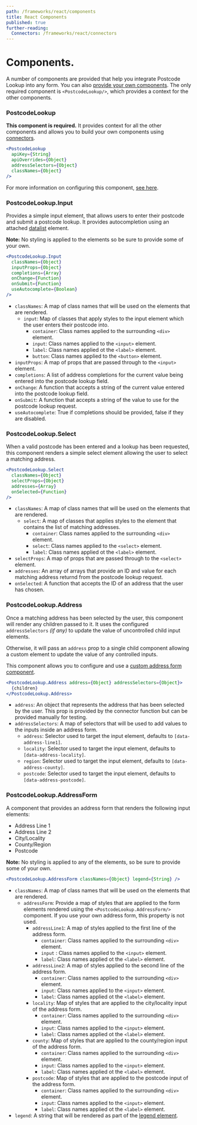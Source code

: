 ```yaml
---
path: /frameworks/react/components
title: React Components
published: true
further-reading:
  Connectors: /frameworks/react/connectors
---
```


# Components.

A number of components are provided that help you integrate Postcode Lookup into any form. You can also [provide your own components](/frameworks/react/connectors). The only required component is `<PostcodeLookup/>`, which provides a context for the other components.

### PostcodeLookup

**This component is required.** It provides context for all the other components and allows you to build your own components using [connectors](/frameworks/react/connectors).

```jsx
<PostcodeLookup
  apiKey={String}
  apiOverrides={Object}
  addressSelectors={Object}
  classNames={Object}
/>
```

For more information on configuring this component, [see here](/frameworks/react#configuration).

### PostcodeLookup.Input

Provides a simple input element, that allows users to enter their postcode and submit a postcode lookup. It provides autocompletion using an attached [datalist](https://developer.mozilla.org/en-US/docs/Web/HTML/Element/datalist) element.

**Note:** No styling is applied to the elements so be sure to provide some of your own.

```jsx
<PostcodeLookup.Input
  classNames={Object}
  inputProps={Object}
  completions={Array}
  onChange={Function}
  onSubmit={Function}
  useAutocomplete={Boolean}
/>
```

- `classNames`: A map of class names that will be used on the elements that are rendered.
  - `input`: Map of classes that apply styles to the input element which the user enters their postcode into.
    - `container`: Class names applied to the surrounding `<div>` element.
    - `input`: Class names applied to the `<input>` element.
    - `label`: Class names applied ot the `<label>` element.
    - `button`: Class names applied to the `<button>` element.
- `inputProps`: A map of props that are passed through to the `<input>` element.
- `completions`: A list of address completions for the current value being entered into the postcode lookup field.
- `onChange`: A function that accepts a string of the current value entered into the postcode lookup field.
- `onSubmit`: A function that accepts a string of the value to use for the postcode lookup request.
- `useAutocomplete`: True if completions should be provided, false if they are disabled.

### PostcodeLookup.Select

When a valid postcode has been entered and a lookup has been requested, this component renders a simple select element allowing the user to select a matching address.

```jsx
<PostcodeLookup.Select
  classNames={Object}
  selectProps={Object}
  addresses={Array}
  onSelected={Function}
/>
```

- `classNames`: A map of class names that will be used on the elements that are rendered.
  - `select`: A map of classes that applies styles to the element that contains the list of matching addresses.
    - `container`: Class names applied to the surrounding `<div>` element.
    - `select`: Class names applied to the `<select>` element.
    - `label`: Class names applied ot the `<label>` element.
- `selectProps`: A map of props that are passed through to the `<select>` element.
- `addresses`: An array of arrays that provide an ID and value for each matching address returnd from the postcode lookup request.
- `onSelected`: A function that accepts the ID of an address that the user has chosen.

### PostcodeLookup.Address

Once a matching address has been selected by the user, this component will render any children passed to it. It uses the configured `addressSelectors` _(if any)_ to update the value of uncontrolled child input elements.

Otherwise, it will pass an `address` prop to a single child component allowing a custom element to update the value of any controlled inputs.

This component allows you to configure and use a [custom address form component](/frameworks/react/integration).

```jsx
<PostcodeLookup.Address address={Object} addressSelectors={Object}>
  {children}
</PostcodeLookup.Address>
```

- `address`: An object that represents the address that has been selected by the user. This prop is provided by the connector function but can be provided manually for testing.
- `addressSelectors`: A map of selectors that will be used to add values to the inputs inside an address form.
  - `address`: Selector used to target the input element, defaults to `[data-address-line1]`.
  - `locality`: Selector used to target the input element, defaults to `[data-address-locality]`.
  - `region`: Selector used to target the input element, defaults to `[data-address-county]`.
  - `postcode`: Selector used to target the input element, defaults to `[data-address-postcode]`.

### PostcodeLookup.AddressForm

A component that provides an address form that renders the following input elements:

- Address Line 1
- Address Line 2
- City/Locality
- County/Region
- Postcode

**Note:** No styling is applied to any of the elements, so be sure to provide some of your own.

```jsx
<PostcodeLookup.AddressForm classNames={Object} legend={String} />
```

- `classNames`: A map of class names that will be used on the elements that are rendered.
  - `addressForm`: Provide a map of styles that are applied to the form elements rendered using the `<PostcodeLookup.AddressForm/>` component. If you use your own address form, this property is not used.
    - `addressLine1`: A map of styles applied to the first line of the address form.
      - `container`: Class names applied to the surrounding `<div>` element.
      - `input` : Class names applied to the `<input>` element.
      - `label`: Class names applied ot the `<label>` element.
    - `addressLine2`: A map of styles applied to the second line of the address form.
      - `container`: Class names applied to the surrounding `<div>` element.
      - `input`: Class names applied to the `<input>` element.
      - `label`: Class names applied ot the `<label>` element.
    - `locality`: Map of styles that are applied to the city/locality input of the address form.
      - `container`: Class names applied to the surrounding `<div>` element.
      - `input`: Class names applied to the `<input>` element.
      - `label`: Class names applied ot the `<label>` element.
    - `county`: Map of styles that are applied to the county/region input of the address form.
      - `container`: Class names applied to the surrounding `<div>` element.
      - `input`: Class names applied to the `<input>` element.
      - `label`: Class names applied ot the `<label>` element.
    - `postcode`: Map of styles that are applied to the postcode input of the address form.
      - `container`: Class names applied to the surrounding `<div>` element.
      - `input`: Class names applied to the `<input>` element.
      - `label`: Class names applied ot the `<label>` element.
- `legend`: A string that will be rendered as part of the [legend element](https://developer.mozilla.org/en-US/docs/Web/HTML/Element/legend).
